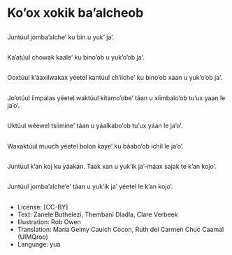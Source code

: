 # Ko’ox xokik ba’alcheob

##
Juntúul jomba’alche’ ku bin u yuk’ ja’.

##
Ka’atúul chowak kaale’ ku bino’ob u yuk’o’ob ja’.

##
Ooxtúul k’áaxilwakax yéetel kantúul ch’iiche’ ku bino’ob xaan u yuk’o’ob ja’.

##
Jo’otúul íimpalas yéetel waktúul kitamo’obe’ táan u xíimbalo’ob tu’ux yaan le ja’o’.

##
Uktúul wéewel tsíimine’ táan u yáalkabo’ob tu’ux yáan le ja’o’.

##
Waxaktúul muuch yéetel bolon kaye’ ku báabo’ob ichil le ja’o’.

##
Juntúul k’an koj ku yáakan. Taak xan u yuk’ik ja’-máax sajak te k’an kojo’.

##
Juntúul jomba’alche’e’ táan u yuk’ik ja’ yéetel le k’an kojo’.

##
* License: [CC-BY]
* Text: Zanele Buthelezi, Thembani Dladla, Clare Verbeek
* Illustration: Rob Owen
* Translation: María Gelmy Cauich Cocon, Ruth del Carmen Chuc Caamal (UIMQroo)
* Language: yua
